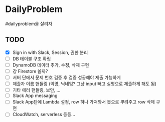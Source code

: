 # DailyProblem
\#dailyproblem을 살리자

## TODO
- [x] Sign in with Slack, Session, 권한 분리
- [ ] DB 테이블 구조 확립
- [ ] DynamoDB 데이터 추가, 수정, 삭제 구현
- [ ] 걍 Firestore 쓸까?
- [ ] 서버 단에서 문제 번호 검증 후 검증 성공해야 제출 가능하게
- [ ] 제출자 이름 핸들링 (익명, 닉네임? 그냥 input 빼고 실명으로 제출하게 해도 됨)
- [ ] 기타 에러 핸들링, 보안, ...
- [ ] Slack App messaging
- [ ] Slack App단에 Lambda 설정, row 하나 가져와서 봇으로 뿌려주고 row 삭제 구현
- [ ] CloudWatch, serverless 등등...